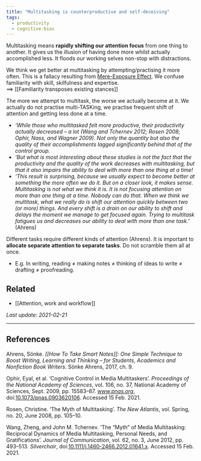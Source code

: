 ```yaml
---
title: "Multitasking is counterproductive and self-deceiving"
tags:
  - productivity
  - cognitive-bias
---
```


Multitasking means **rapidly shifting our attention focus** from one thing to another. It gives us the illusion of having done more whilst actually accomplished less. It floods our working selves non-stop with distractions.

We think we get better at multitasking by attempting/practising it more often. This is a fallacy resulting from [Mere-Exposure Effect]. We confuse familiarity with skill, skilfulness and expertise.  
==> [[Familiarity transposes existing stances]]

The more we attempt to multitask, the worse we actually become at it. We actually do not practise multi-TASKing, we practise frequent shift of attention and getting less done at a time.

- *‘While those who multitasked felt more productive, their productivity actually decreased – a lot (Wang and Tchernev 2012; Rosen 2008; Ophir, Nass, and Wagner 2009). Not only the quantity but also the quality of their accomplishments lagged significantly behind that of the control group.*
- *‘But what is most interesting about these studies is not the fact that the productivity and the quality of the work decreases with multitasking, but that it also impairs the ability to deal with more than one thing at a time!*
- *‘This result is surprising, because we usually expect to become better at something the more often we do it. But on a closer look, it makes sense. Multitasking is not what we think it is. It is not focusing attention on more than one thing at a time. Nobody can do that. When we think we multitask, what we really do is shift our attention quickly between two (or more) things. And every shift is a drain on our ability to shift and delays the moment we manage to get focused again. Trying to multitask fatigues us and decreases our ability to deal with more than one task.’* (Ahrens)

Different tasks require different kinds of attention  (Ahrens). It is important to **allocate separate attention to separate tasks**. Do not  scramble them all at once.
- E.g. In writing, reading ≠ making notes ≠ thinking of ideas to write ≠ drafting ≠ proofreading.

[Mere-Exposure Effect]: https://en.wikipedia.org/wiki/Mere-exposure_effect

## Related

- [[Attention, work and workflow]] 

*Last update: 2021-02-21*

---

## References

Ahrens, Sönke. _[[How To Take Smart Notes]]: One Simple Technique to Boost Writing, Learning and Thinking – for Students, Academics and Nonfiction Book Writers_. Sönke Ahrens, 2017, ch. 9.

Ophir, Eyal, et al. ‘Cognitive Control in Media Multitaskers’. _Proceedings of the National Academy of Sciences_, vol. 106, no. 37, National Academy of Sciences, Sept. 2009, pp. 15583–87. _www.pnas.org_, doi:[10.1073/pnas.0903620106](https://doi.org/10.1073/pnas.0903620106). Accessed 15 Feb. 2021.

Rosen, Christine. ‘The Myth of Multitasking’. _The New Atlantis_, vol. Spring, no. 20, June 2008, pp. 105–10.

Wang, Zheng, and John M. Tchernev. ‘The “Myth” of Media Multitasking: Reciprocal Dynamics of Media Multitasking, Personal Needs, and Gratifications’. _Journal of Communication_, vol. 62, no. 3, June 2012, pp. 493–513. _Silverchair_, doi:[10.1111/j.1460-2466.2012.01641.x](https://doi.org/10.1111/j.1460-2466.2012.01641.x). Accessed 15 Feb. 2021.